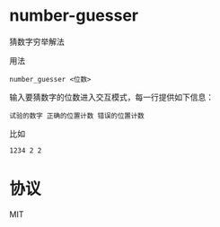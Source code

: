 # number-guesser
猜数字穷举解法

用法
```shell script
number_guesser <位数>
```

输入要猜数字的位数进入交互模式，每一行提供如下信息：
```shell script
试验的数字 正确的位置计数 错误的位置计数
```
比如
```shell script
1234 2 2
```

# 协议
MIT